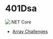 # 401Dsa
![.NET Core](https://github.com/ArikMackenburg/401Dsa/workflows/.NET%20Core/badge.svg)
+ [Array Challenges](./Challenges/Arrays/README.md)